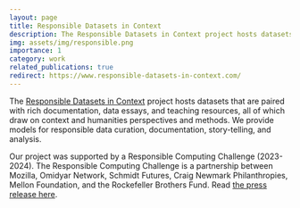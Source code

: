 ```yaml
---
layout: page
title: Responsible Datasets in Context
description: The Responsible Datasets in Context project hosts datasets that are paired with rich documentation, data essays, and teaching resources, all of which draw on context and humanities perspectives and methods.
img: assets/img/responsible.png
importance: 1
category: work
related_publications: true
redirect: https://www.responsible-datasets-in-context.com/
---
```


The [Responsible Datasets in Context](https://www.responsible-datasets-in-context.com/) project hosts datasets that are paired with rich documentation, data essays, and teaching resources, all of which draw on context and humanities perspectives and methods.  We provide models for responsible data curation, documentation, story-telling, and analysis.

Our project was supported by a Responsible Computing Challenge (2023-2024). The Responsible Computing Challenge is a partnership between Mozilla, Omidyar Network, Schmidt Futures, Craig Newmark Philanthropies, Mellon Foundation, and the Rockefeller Brothers Fund. Read [the press release here](https://foundation.mozilla.org/en/blog/mozilla-announces-15-new-responsible-computing-challenge-awardees-in-the-us/).

